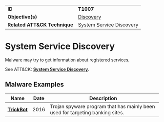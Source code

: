 |||
|---------|------------------------|
|**ID**|**T1007**|
|**Objective(s)**|[Discovery](../discovery)|
|**Related ATT&CK Technique**|[System Service Discovery](https://attack.mitre.org/techniques/T1007)|


System Service Discovery
========================
Malware may try to get information about registered services. 

See ATT&CK: [**System Service Discovery**](https://attack.mitre.org/techniques/T1007).

Malware Examples
----------------
|Name|Date|Description|
|-----------------------------|-----------|-----------------------------|
|[**TrickBot**](../xample-malware/trickbot.md)|2016|Trojan spyware program that has mainly been used for targeting banking sites.|

